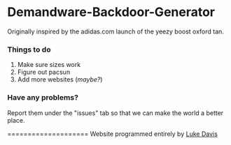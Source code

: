 # Demandware-Backdoor-Generator
Originally inspired by the adidas.com launch of the yeezy boost oxford tan.

### Things to do
1. Make sure sizes work
2. Figure out pacsun
3. Add more websites (_maybe?_) 

### Have any problems?
Report them under the "issues" tab so that we can make the world a better place.

====================
Website programmed entirely by [Luke Davis](http://luked.me/ "Luke Davis")
